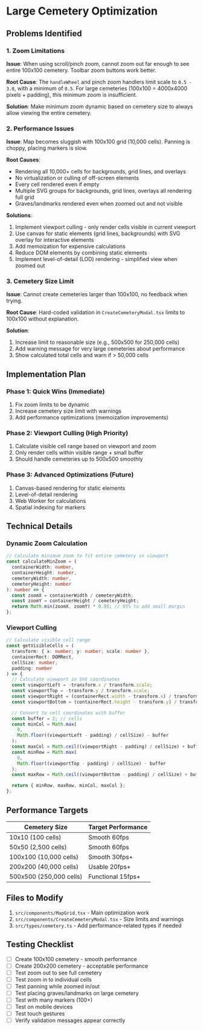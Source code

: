 # Large Cemetery Optimization

## Problems Identified

### 1. Zoom Limitations

**Issue**: When using scroll/pinch zoom, cannot zoom out far enough to see entire 100x100 cemetery. Toolbar zoom buttons work better.

**Root Cause**: The `handleWheel` and pinch zoom handlers limit scale to `0.5 - 3.0`, with a minimum of `0.5`. For large cemeteries (100x100 = 4000x4000 pixels + padding), this minimum zoom is insufficient.

**Solution**: Make minimum zoom dynamic based on cemetery size to always allow viewing the entire cemetery.

### 2. Performance Issues

**Issue**: Map becomes sluggish with 100x100 grid (10,000 cells). Panning is choppy, placing markers is slow.

**Root Causes**:

- Rendering all 10,000+ cells for backgrounds, grid lines, and overlays
- No virtualization or culling of off-screen elements
- Every cell rendered even if empty
- Multiple SVG groups for backgrounds, grid lines, overlays all rendering full grid
- Graves/landmarks rendered even when zoomed out and not visible

**Solutions**:

1. Implement viewport culling - only render cells visible in current viewport
2. Use canvas for static elements (grid lines, backgrounds) with SVG overlay for interactive elements
3. Add memoization for expensive calculations
4. Reduce DOM elements by combining static elements
5. Implement level-of-detail (LOD) rendering - simplified view when zoomed out

### 3. Cemetery Size Limit

**Issue**: Cannot create cemeteries larger than 100x100, no feedback when trying.

**Root Cause**: Hard-coded validation in `CreateCemeteryModal.tsx` limits to 100x100 without explanation.

**Solution**:

1. Increase limit to reasonable size (e.g., 500x500 for 250,000 cells)
2. Add warning message for very large cemeteries about performance
3. Show calculated total cells and warn if > 50,000 cells

## Implementation Plan

### Phase 1: Quick Wins (Immediate)

1. Fix zoom limits to be dynamic
2. Increase cemetery size limit with warnings
3. Add performance optimizations (memoization improvements)

### Phase 2: Viewport Culling (High Priority)

1. Calculate visible cell range based on viewport and zoom
2. Only render cells within visible range + small buffer
3. Should handle cemeteries up to 500x500 smoothly

### Phase 3: Advanced Optimizations (Future)

1. Canvas-based rendering for static elements
2. Level-of-detail rendering
3. Web Worker for calculations
4. Spatial indexing for markers

## Technical Details

### Dynamic Zoom Calculation

```typescript
// Calculate minimum zoom to fit entire cemetery in viewport
const calculateMinZoom = (
  containerWidth: number,
  containerHeight: number,
  cemeteryWidth: number,
  cemeteryHeight: number
): number => {
  const zoomX = containerWidth / cemeteryWidth;
  const zoomY = containerHeight / cemeteryHeight;
  return Math.min(zoomX, zoomY) * 0.95; // 95% to add small margin
};
```

### Viewport Culling

```typescript
// Calculate visible cell range
const getVisibleCells = (
  transform: { x: number; y: number; scale: number },
  containerRect: DOMRect,
  cellSize: number,
  padding: number
) => {
  // Calculate viewport in SVG coordinates
  const viewportLeft = -transform.x / transform.scale;
  const viewportTop = -transform.y / transform.scale;
  const viewportRight = (containerRect.width - transform.x) / transform.scale;
  const viewportBottom = (containerRect.height - transform.y) / transform.scale;

  // Convert to cell coordinates with buffer
  const buffer = 2; // cells
  const minCol = Math.max(
    0,
    Math.floor((viewportLeft - padding) / cellSize) - buffer
  );
  const maxCol = Math.ceil((viewportRight - padding) / cellSize) + buffer;
  const minRow = Math.max(
    0,
    Math.floor((viewportTop - padding) / cellSize) - buffer
  );
  const maxRow = Math.ceil((viewportBottom - padding) / cellSize) + buffer;

  return { minRow, maxRow, minCol, maxCol };
};
```

## Performance Targets

| Cemetery Size           | Target Performance |
| ----------------------- | ------------------ |
| 10x10 (100 cells)       | Smooth 60fps       |
| 50x50 (2,500 cells)     | Smooth 60fps       |
| 100x100 (10,000 cells)  | Smooth 30fps+      |
| 200x200 (40,000 cells)  | Usable 20fps+      |
| 500x500 (250,000 cells) | Functional 15fps+  |

## Files to Modify

1. `src/components/MapGrid.tsx` - Main optimization work
2. `src/components/CreateCemeteryModal.tsx` - Size limits and warnings
3. `src/types/cemetery.ts` - Add performance-related types if needed

## Testing Checklist

- [ ] Create 100x100 cemetery - smooth performance
- [ ] Create 200x200 cemetery - acceptable performance
- [ ] Test zoom out to see full cemetery
- [ ] Test zoom in to individual cells
- [ ] Test panning while zoomed in/out
- [ ] Test placing graves/landmarks on large cemetery
- [ ] Test with many markers (100+)
- [ ] Test on mobile devices
- [ ] Test touch gestures
- [ ] Verify validation messages appear correctly
